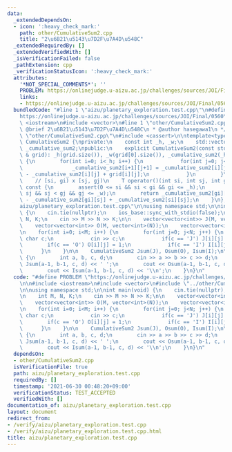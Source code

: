 ```yaml
---
data:
  _extendedDependsOn:
  - icon: ':heavy_check_mark:'
    path: other/CumulativeSum2.cpp
    title: "2\u6B21\u5143\u7D2F\u7A4D\u548C"
  _extendedRequiredBy: []
  _extendedVerifiedWith: []
  _isVerificationFailed: false
  _pathExtension: cpp
  _verificationStatusIcon: ':heavy_check_mark:'
  attributes:
    '*NOT_SPECIAL_COMMENTS*': ''
    PROBLEM: https://onlinejudge.u-aizu.ac.jp/challenges/sources/JOI/Final/0560
    links:
    - https://onlinejudge.u-aizu.ac.jp/challenges/sources/JOI/Final/0560
  bundledCode: "#line 1 \"aizu/planetary_exploration.test.cpp\"\n#define PROBLEM \"\
    https://onlinejudge.u-aizu.ac.jp/challenges/sources/JOI/Final/0560\"\n\n#include\
    \ <iostream>\n#include <vector>\n#line 1 \"other/CumulativeSum2.cpp\"\n/**\n *\
    \ @brief 2\u6B21\u5143\u7D2F\u7A4D\u548C\n * @author hasegawa1\n */\n\n#line 7\
    \ \"other/CumulativeSum2.cpp\"\n#include <cassert>\n\ntemplate<typename T>\nclass\
    \ CumulativeSum2 {\nprivate:\n    const int _h, _w;\n    std::vector<std::vector<T>>\
    \ _cumulative_sum2;\npublic:\n    explicit CumulativeSum2(const std::vector<std::vector<T>>\
    \ & grid): _h(grid.size()), _w(grid[0].size()), _cumulative_sum2(_h+1, std::vector<T>(_w+1))\
    \ {\n        for(int i=0; i<_h; i++) {\n            for(int j=0; j<_w; j++) {\n\
    \                _cumulative_sum2[i+1][j+1] = _cumulative_sum2[i][j+1] + _cumulative_sum2[i+1][j]\
    \ - _cumulative_sum2[i][j] + grid[i][j];\n            }\n        }\n    }\n\n\
    \    // [si, gi) x [sj, gj)\n    T operator()(int si, int sj, int gi, int gj)\
    \ const {\n        assert(0 <= si && si < gi && gi <= _h);\n        assert(0 <=\
    \ sj && sj < gj && gj <= _w);\n        return _cumulative_sum2[gi][gj] - _cumulative_sum2[si][gj]\
    \ - _cumulative_sum2[gi][sj] + _cumulative_sum2[si][sj];\n    }\n};\n#line 6 \"\
    aizu/planetary_exploration.test.cpp\"\n\nusing namespace std;\n\nint main(void)\
    \ {\n    cin.tie(nullptr);\n    ios_base::sync_with_stdio(false);\n\n    int M,\
    \ N, K;\n    cin >> M >> N >> K;\n\n    vector<vector<int>> J(M, vector<int>(N));\n\
    \    vector<vector<int>> O(M, vector<int>(N));\n    vector<vector<int>> I(M, vector<int>(N));\n\
    \n    for(int i=0; i<M; i++) {\n        for(int j=0; j<N; j++) {\n           \
    \ char c;\n            cin >> c;\n            if(c == 'J') J[i][j] = 1;\n    \
    \        if(c == 'O') O[i][j] = 1;\n            if(c == 'I') I[i][j] = 1;\n  \
    \      }\n    }\n\n    CumulativeSum2 Jsum(J), Osum(O), Isum(I);\n\n    while(K--)\
    \ {\n        int a, b, c, d;\n        cin >> a >> b >> c >> d;\n        cout <<\
    \ Jsum(a-1, b-1, c, d) << ' ';\n        cout << Osum(a-1, b-1, c, d) << ' ';\n\
    \        cout << Isum(a-1, b-1, c, d) << '\\n';\n    }\n}\n"
  code: "#define PROBLEM \"https://onlinejudge.u-aizu.ac.jp/challenges/sources/JOI/Final/0560\"\
    \n\n#include <iostream>\n#include <vector>\n#include \"../other/CumulativeSum2.cpp\"\
    \n\nusing namespace std;\n\nint main(void) {\n    cin.tie(nullptr);\n    ios_base::sync_with_stdio(false);\n\
    \n    int M, N, K;\n    cin >> M >> N >> K;\n\n    vector<vector<int>> J(M, vector<int>(N));\n\
    \    vector<vector<int>> O(M, vector<int>(N));\n    vector<vector<int>> I(M, vector<int>(N));\n\
    \n    for(int i=0; i<M; i++) {\n        for(int j=0; j<N; j++) {\n           \
    \ char c;\n            cin >> c;\n            if(c == 'J') J[i][j] = 1;\n    \
    \        if(c == 'O') O[i][j] = 1;\n            if(c == 'I') I[i][j] = 1;\n  \
    \      }\n    }\n\n    CumulativeSum2 Jsum(J), Osum(O), Isum(I);\n\n    while(K--)\
    \ {\n        int a, b, c, d;\n        cin >> a >> b >> c >> d;\n        cout <<\
    \ Jsum(a-1, b-1, c, d) << ' ';\n        cout << Osum(a-1, b-1, c, d) << ' ';\n\
    \        cout << Isum(a-1, b-1, c, d) << '\\n';\n    }\n}\n"
  dependsOn:
  - other/CumulativeSum2.cpp
  isVerificationFile: true
  path: aizu/planetary_exploration.test.cpp
  requiredBy: []
  timestamp: '2021-06-30 00:48:20+09:00'
  verificationStatus: TEST_ACCEPTED
  verifiedWith: []
documentation_of: aizu/planetary_exploration.test.cpp
layout: document
redirect_from:
- /verify/aizu/planetary_exploration.test.cpp
- /verify/aizu/planetary_exploration.test.cpp.html
title: aizu/planetary_exploration.test.cpp
---
```

